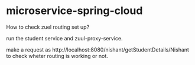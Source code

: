# microservice-spring-cloud

How to check zuel routing set up?

run the student service and zuul-proxy-service.

make a request as http://localhost:8080/nishant/getStudentDetails/Nishant to check wheter routing is working or not.
